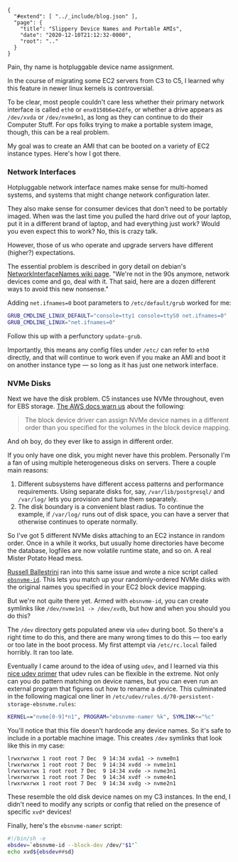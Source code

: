 
    {
      "#extend": [ "../_include/blog.json" ],
      "page": {
        "title": "Slippery Device Names and Portable AMIs",
        "date": "2020-12-10T21:12:32-0000",
        "root": ".."
      }
    }

Pain, thy name is hotpluggable device name assignment.

In the course of migrating some EC2 servers from C3 to C5, I learned why this feature in newer linux kernels is controversial.

To be clear, most people couldn't care less whether their primary network interface is called `eth0` or `enx0150b6e42dfe`, or whether a drive appears as `/dev/xvda` or `/dev/nvme9n1`, as long as they can continue to do their Computer Stuff. For ops folks trying to make a portable system image, though, this can be a real problem.

My goal was to create an AMI that can be booted on a variety of EC2 instance types. Here's how I got there.

### Network Interfaces

Hotpluggable network interface names make sense for multi-homed systems, and systems that might change network configuration later.

They also make sense for consumer devices that don't need to be portably imaged. When was the last time you pulled the hard drive out of your laptop, put it in a different brand of laptop, and had everything just work? Would you even expect this to work? No, this is crazy talk.

However, those of us who operate and upgrade servers have different (higher?) expectations.

The essential problem is described in gory detail on debian's [NetworkInterfaceNames wiki page](https://wiki.debian.org/NetworkInterfaceNames). "We're not in the 90s anymore, network devices come and go, deal with it. That said, here are a dozen different ways to avoid this new nonsense."

Adding `net.ifnames=0` boot parameters to `/etc/default/grub` worked for me:

```sh
GRUB_CMDLINE_LINUX_DEFAULT="console=tty1 console=ttyS0 net.ifnames=0"
GRUB_CMDLINE_LINUX="net.ifnames=0"
```

Follow this up with a perfunctory `update-grub`.

Importantly, this means any config files under `/etc/` can refer to `eth0` directly, and that will continue to work even if you make an AMI and boot it on another instance type — so long as it has just one network interface.

### NVMe Disks

Next we have the disk problem. C5 instances use NVMe throughout, even for EBS storage. [The AWS docs warn us](https://docs.aws.amazon.com/AWSEC2/latest/UserGuide/nvme-ebs-volumes.html) about the following:

> The block device driver can assign NVMe device names in a different order than you specified for the volumes in the block device mapping.

And oh boy, do they ever like to assign in different order.

If you only have one disk, you might never have this problem. Personally I'm a fan of using multiple heterogeneous disks on servers. There a couple main reasons:

1. Different subsystems have different access patterns and performance requirements. Using separate disks for, say, `/var/lib/postgresql/` and `/var/log/` lets you provision and tune them separately.
2. The disk boundary is a convenient blast radius. To continue the example, if `/var/log/` runs out of disk space, you can have a server that otherwise continues to operate normally.

So I've got 5 different NVMe disks attaching to an EC2 instance in random order. Once in a while it works, but usually home directories have become the database, logfiles are now volatile runtime state, and so on. A real Mister Potato Head mess.

[Russell Ballestrini](https://russell.ballestrini.net/contact/) ran into this same issue and wrote a nice script called [`ebsnvme-id`](https://russell.ballestrini.net/aws-nvme-to-block-mapping/). This lets you match up your randomly-ordered NVMe disks with the original names you specified in your EC2 block device mapping.

But we're not quite there yet. Armed with `ebsnvme-id`, you can create symlinks like `/dev/nvme1n1 -> /dev/xvdb`, but how and when you should you do this?

The `/dev` directory gets populated anew via `udev` during boot. So there's a right time to do this, and there are many wrong times to do this — too early or too late in the boot process. My first attempt via `/etc/rc.local` failed horribly. It ran too late.

Eventually I came around to the idea of using `udev`, and I learned via this [nice udev primer](http://www.reactivated.net/writing_udev_rules.html) that udev rules can be flexible in the extreme. Not only can you do pattern matching on device names, but you can even run an external program that figures out how to rename a device. This culminated in the following magical one liner in `/etc/udev/rules.d/70-persistent-storage-ebsnvme.rules`:

```sh
KERNEL=="nvme[0-9]*n1", PROGRAM="ebsnvme-namer %k", SYMLINK+="%c"
```

You'll notice that this file doesn't hardcode any device names. So it's safe to include in a portable machine image. This creates `/dev` symlinks that look like this in my case:

```text
lrwxrwxrwx 1 root root 7 Dec  9 14:34 xvda1 -> nvme0n1
lrwxrwxrwx 1 root root 7 Dec  9 14:34 xvdd -> nvme1n1
lrwxrwxrwx 1 root root 7 Dec  9 14:34 xvde -> nvme3n1
lrwxrwxrwx 1 root root 7 Dec  9 14:34 xvdf -> nvme4n1
lrwxrwxrwx 1 root root 7 Dec  9 14:34 xvdg -> nvme2n1
```

These resemble the old disk device names on my C3 instances. In the end, I didn't need to modify any scripts or config that relied on the presence of specific `xvd*` devices!

Finally, here's the `ebsnvme-namer` script:

```sh
#!/bin/sh -e
ebsdev=`ebsnvme-id --block-dev /dev/"$1"`
echo xvd${ebsdev##sd}
```
